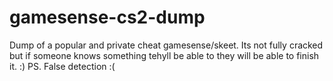 # gamesense-cs2-dump
Dump of a popular and private cheat gamesense/skeet. Its not fully cracked but if someone knows something tehyll be able to they will be able to finish it. :)
PS. False detection :(

